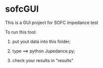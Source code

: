 # sofcGUI
This is a GUI project for SOFC impedance test

To run this tool:

1) put yout data into this folder;

2) type ==> python Jupedance.py;

3) check your results in "results"
